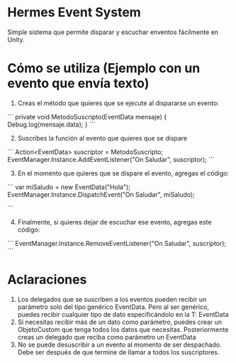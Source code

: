 # Hermes Event System

Simple sistema que permite disparar y escuchar enventos fácilmente en Unity.

# Cómo se utiliza (Ejemplo con un evento que envía texto)

1. Creas el método que quieres que se ejecute al dispararse un evento:

´´´
private void MetodoSuscripto(EventData<string> mensaje)
{
    Debug.log(mensaje.data);
}
´´´

2. Suscribes la función al evento que quieres que se dispare

´´´
Action<EventData<string>> suscriptor = MetodoSuscripto;
EventManager.Instance.AddEventListener("On Saludar", suscriptor);
´´´

3. En el momento que quieres que se dispare el evento, agregas el código:

´´´
var miSaludo = new EventData<string>("Hola");
EventManager.Instance.DispatchEvent("On Saludar", miSaludo);

´´´

4. Finalmente, si quieres dejar de escuchar ese evento, agregas este código:

´´´
EventManager.Instance.RemoveEventListener("On Saludar", suscriptor);
´´´

# Aclaraciones

1. Los delegados que se suscriben a los eventos pueden recibir un parámetro solo del tipo genérico EventData. Pero al ser genérico, puedes recibir cualquier tipo de dato especificándolo en la T: EventData<T>
2. Si necesitas recibir más de un dato como parámetro, puedes crear un ObjetoCustom que tenga todos los datos que necesitas. Posteriormente creas un delegado que reciba como parámetro un EventData<ObjetoCustom>
3. No se puede desuscribir a un evento al momento de ser despachado. Debe ser después de que termine de llamar a todos los suscriptores.